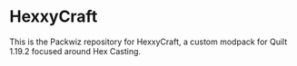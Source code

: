 # HexxyCraft

This is the Packwiz repository for HexxyCraft, a custom modpack for Quilt 1.19.2 focused around Hex Casting.
